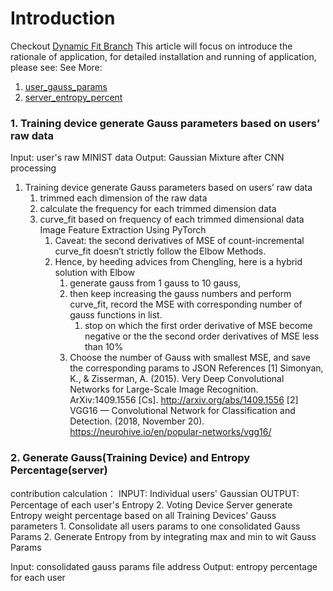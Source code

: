 # Introduction
Checkout [Dynamic Fit Branch](https://github.com/SheldonHH/KL_Divergence/tree/dynamic) 
This article will focus on introduce the rationale of application, for detailed installation and running of application, please see:
See More: 
1. [user_gauss_params](user_gauss_params/README.md)
2. [server_entropy_percent](server_entropy_percent/README.md)
### 1. Training device generate Gauss parameters based on users’ raw data 
Input: user's raw MINIST data
Output: Gaussian Mixture after CNN processing
1. Training device generate Gauss parameters based on users’ raw data
    1. trimmed each dimension of the raw data
    2. calculate the frequency for each trimmed dimension data
    3. curve_fit based on frequency of each trimmed dimensional data
    Image Feature Extraction Using PyTorch
        1. Caveat: the second derivatives of MSE of count-incremental curve_fit doesn’t strictly follow the Elbow Methods.
        2. Hence, by heeding advices from Chengling, here is a hybrid solution with Elbow
            1. generate gauss from 1 gauss to 10 gauss, 
            2. then keep increasing the gauss numbers and perform curve_fit, record the MSE with corresponding number of gauss functions in list.
                1. stop on which the first order derivative of MSE become negative or the the second order derivatives of MSE less than 10% 
            3. Choose the number of Gauss with smallest MSE, and save the corresponding params to JSON
References
[1] Simonyan, K., & Zisserman, A. (2015). Very Deep Convolutional Networks for Large-Scale Image Recognition. ArXiv:1409.1556 [Cs]. http://arxiv.org/abs/1409.1556
[2] VGG16 — Convolutional Network for Classification and Detection. (2018, November 20). https://neurohive.io/en/popular-networks/vgg16/



### 2. Generate Gauss(Training Device) and Entropy Percentage(server)
contribution calculation：
INPUT: Individual users' Gaussian
OUTPUT: Percentage of each user's Entropy
2.  Voting Device Server generate Entropy weight percentage based on all Training Devices’ Gauss parameters
    1. Consolidate all users params to one consolidated Gauss Params
    2. Generate Entropy from by integrating max and min to wit Gauss Params

Input: consolidated gauss params file address
Output: entropy percentage for each user 


